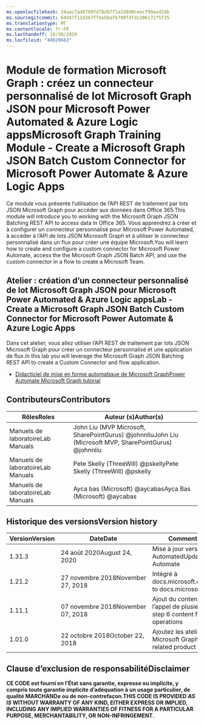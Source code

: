 ```yaml
---
ms.openlocfilehash: 24aac7ad8709fd70d87f1a2d0d0ceecf99aed2db
ms.sourcegitcommit: 64947f11d367ffbebbafb700fdfdc20617275f35
ms.translationtype: MT
ms.contentlocale: fr-FR
ms.lasthandoff: 10/30/2020
ms.locfileid: "48829663"
---
```

# <a name="microsoft-graph-training-module---create-a-microsoft-graph-json-batch-custom-connector-for-microsoft-power-automate--azure-logic-apps"></a><span data-ttu-id="9969a-101">Module de formation Microsoft Graph : créez un connecteur personnalisé de lot Microsoft Graph JSON pour Microsoft Power Automated & Azure Logic apps</span><span class="sxs-lookup"><span data-stu-id="9969a-101">Microsoft Graph Training Module - Create a Microsoft Graph JSON Batch Custom Connector for Microsoft Power Automate & Azure Logic Apps</span></span>

<span data-ttu-id="9969a-102">Ce module vous présente l’utilisation de l’API REST de traitement par lots JSON Microsoft Graph pour accéder aux données dans Office 365.</span><span class="sxs-lookup"><span data-stu-id="9969a-102">This module will introduce you to working with the Microsoft Graph JSON Batching REST API to access data in Office 365.</span></span> <span data-ttu-id="9969a-103">Vous apprendrez à créer et à configurer un connecteur personnalisé pour Microsoft Power Automated, à accéder à l’API de lots JSON Microsoft Graph et à utiliser le connecteur personnalisé dans un flux pour créer une équipe Microsoft.</span><span class="sxs-lookup"><span data-stu-id="9969a-103">You will learn how to create and configure a custom connector for Microsoft Power Automate, access the the Microsoft Graph JSON Batch API, and use the custom connector in a flow to create a Microsoft Team.</span></span>

## <a name="lab---create-a-microsoft-graph-json-batch-custom-connector-for-microsoft-power-automate--azure-logic-apps"></a><span data-ttu-id="9969a-104">Atelier : création d’un connecteur personnalisé de lot Microsoft Graph JSON pour Microsoft Power Automated & Azure Logic apps</span><span class="sxs-lookup"><span data-stu-id="9969a-104">Lab - Create a Microsoft Graph JSON Batch Custom Connector for Microsoft Power Automate & Azure Logic Apps</span></span>

<span data-ttu-id="9969a-105">Dans cet atelier, vous allez utiliser l’API REST de traitement par lots JSON Microsoft Graph pour créer un connecteur personnalisé et une application de flux.</span><span class="sxs-lookup"><span data-stu-id="9969a-105">In this lab you will leverage the Microsoft Graph JSON Batching REST API to create a Custom Connector and flow application.</span></span>

- [<span data-ttu-id="9969a-106">Didacticiel de mise en forme automatique de Microsoft Graph</span><span class="sxs-lookup"><span data-stu-id="9969a-106">Power Automate Microsoft Graph tutorial</span></span>](https://docs.microsoft.com/graph/tutorials/powerautomate)

## <a name="contributors"></a><span data-ttu-id="9969a-107">Contributeurs</span><span class="sxs-lookup"><span data-stu-id="9969a-107">Contributors</span></span>

| <span data-ttu-id="9969a-108">Rôles</span><span class="sxs-lookup"><span data-stu-id="9969a-108">Roles</span></span>       | <span data-ttu-id="9969a-109">Auteur (s)</span><span class="sxs-lookup"><span data-stu-id="9969a-109">Author(s)</span></span>                                            |
|-------------|------------------------------------------------------|
| <span data-ttu-id="9969a-110">Manuels de laboratoire</span><span class="sxs-lookup"><span data-stu-id="9969a-110">Lab Manuals</span></span> | <span data-ttu-id="9969a-111">John Liu (MVP Microsoft, SharePointGurus) @johnnliu</span><span class="sxs-lookup"><span data-stu-id="9969a-111">John Liu (Microsoft MVP, SharePointGurus) @johnnliu</span></span>  |
| <span data-ttu-id="9969a-112">Manuels de laboratoire</span><span class="sxs-lookup"><span data-stu-id="9969a-112">Lab Manuals</span></span> | <span data-ttu-id="9969a-113">Pete Skelly (ThreeWill) @pskelly</span><span class="sxs-lookup"><span data-stu-id="9969a-113">Pete Skelly (ThreeWill) @pskelly</span></span>                     |
| <span data-ttu-id="9969a-114">Manuels de laboratoire</span><span class="sxs-lookup"><span data-stu-id="9969a-114">Lab Manuals</span></span> | <span data-ttu-id="9969a-115">Ayca bas (Microsoft) @aycabas</span><span class="sxs-lookup"><span data-stu-id="9969a-115">Ayca Bas (Microsoft) @aycabas</span></span>                        |

## <a name="version-history"></a><span data-ttu-id="9969a-116">Historique des versions</span><span class="sxs-lookup"><span data-stu-id="9969a-116">Version history</span></span>

| <span data-ttu-id="9969a-117">Version</span><span class="sxs-lookup"><span data-stu-id="9969a-117">Version</span></span> | <span data-ttu-id="9969a-118">Date</span><span class="sxs-lookup"><span data-stu-id="9969a-118">Date</span></span>              | <span data-ttu-id="9969a-119">Commentaires</span><span class="sxs-lookup"><span data-stu-id="9969a-119">Comments</span></span>                                             |
|---------|-------------------|------------------------------------------------------|
| <span data-ttu-id="9969a-120">1.3</span><span class="sxs-lookup"><span data-stu-id="9969a-120">1.3</span></span>     | <span data-ttu-id="9969a-121">24 août 2020</span><span class="sxs-lookup"><span data-stu-id="9969a-121">August 24, 2020</span></span>   | <span data-ttu-id="9969a-122">Mise à jour vers Power Automated</span><span class="sxs-lookup"><span data-stu-id="9969a-122">Updated to Power Automate</span></span>                            |
| <span data-ttu-id="9969a-123">1.2</span><span class="sxs-lookup"><span data-stu-id="9969a-123">1.2</span></span>     | <span data-ttu-id="9969a-124">27 novembre 2018</span><span class="sxs-lookup"><span data-stu-id="9969a-124">November 27, 2018</span></span> | <span data-ttu-id="9969a-125">Intégré à docs.microsoft.com/graph</span><span class="sxs-lookup"><span data-stu-id="9969a-125">Onboarded to docs.microsoft.com/graph</span></span>                |
| <span data-ttu-id="9969a-126">1.1</span><span class="sxs-lookup"><span data-stu-id="9969a-126">1.1</span></span>     | <span data-ttu-id="9969a-127">07 novembre 2018</span><span class="sxs-lookup"><span data-stu-id="9969a-127">November 07, 2018</span></span> | <span data-ttu-id="9969a-128">Ajout du contenu de l’étape 6 pour l’appel de plusieurs opérations</span><span class="sxs-lookup"><span data-stu-id="9969a-128">Added step 6 content for calling multiple operations</span></span> |
| <span data-ttu-id="9969a-129">1.0</span><span class="sxs-lookup"><span data-stu-id="9969a-129">1.0</span></span>     | <span data-ttu-id="9969a-130">22 octobre 2018</span><span class="sxs-lookup"><span data-stu-id="9969a-130">October 22, 2018</span></span>  | <span data-ttu-id="9969a-131">Ajoutez les ateliers produits liés à Microsoft Graph.</span><span class="sxs-lookup"><span data-stu-id="9969a-131">Add Microsoft Graph related product breakouts.</span></span>       |

## <a name="disclaimer"></a><span data-ttu-id="9969a-132">Clause d’exclusion de responsabilité</span><span class="sxs-lookup"><span data-stu-id="9969a-132">Disclaimer</span></span>

<span data-ttu-id="9969a-133">**CE CODE est fourni *en* l’État sans garantie, expresse ou implicite, y compris toute garantie implicite d’adéquation à un usage particulier, de qualité MARCHANDe ou de non-contrefaçon.**</span><span class="sxs-lookup"><span data-stu-id="9969a-133">**THIS CODE IS PROVIDED *AS IS* WITHOUT WARRANTY OF ANY KIND, EITHER EXPRESS OR IMPLIED, INCLUDING ANY IMPLIED WARRANTIES OF FITNESS FOR A PARTICULAR PURPOSE, MERCHANTABILITY, OR NON-INFRINGEMENT.**</span></span>
